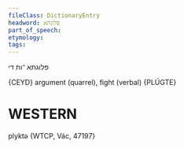 ```yaml
---
fileClass: DictionaryEntry
headword: פּלוגתּא
part_of_speech: 
etymology: 
tags: 
---
```

פּלוגתּא
־ות
די

{CEYD}
argument (quarrel), fight (verbal) {PLÚGTE}

WESTERN
========

plyktə {WTCP, Vác, 47197}
